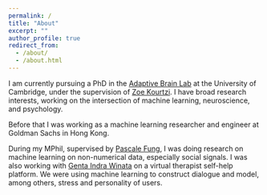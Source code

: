 ```yaml
---
permalink: /
title: "About"
excerpt: ""
author_profile: true
redirect_from: 
  - /about/
  - /about.html
---
```


I am currently pursuing a PhD in the [Adaptive Brain Lab](https://www.abg.psychol.cam.ac.uk/) at the University of Cambridge, under the supervision of [Zoe Kourtzi](https://www.psychol.cam.ac.uk/staff/professor-zoe-kourtzi). I have broad research interests, working on the intersection of machine learning, neuroscience, and psychology.

Before that I was working as a machine learning researcher and engineer at Goldman Sachs in Hong Kong.

During my MPhil, supervised by [Pascale Fung](http://www.ee.ust.hk/~pascale/), I was doing research on machine learning on non-numerical data, especially social signals. I was also working with [Genta Indra Winata](https://gentaiscool.github.io/) on a virtual therapist self-help platform. We were using machine learning to construct dialogue and model, among others, stress and personality of users.
